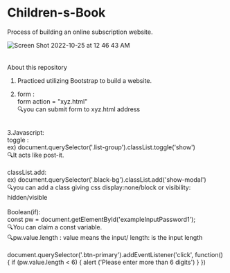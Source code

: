 # Children-s-Book
Process of building an online subscription website.

![Screen Shot 2022-10-25 at 12 46 43 AM](https://user-images.githubusercontent.com/106638262/197571270-9c596cfb-bd66-4c82-be81-eb4692bd824f.png)
<br>
<br>
<br>
About this repository

1. Practiced utilizing Bootstrap to build a website.

2. form : <br>
form action = "xyz.html"<br>
🔍you can submit form to xyz.html address
<br>
3.Javascript:<br>
toggle : <br>
ex) document.querySelector('.list-group').classList.toggle('show')<br>
🔍It acts like post-it.<br>
<br>
classList.add:<br>
ex) document.querySelector('.black-bg').classList.add('show-modal')<br>
🔍you can add a class giving css display:none/block or visibility: hidden/visible<br>
<br>
Boolean(if):<br>
const pw = document.getElementById('exampleInputPassword1');<br>
🔍You can claim a const variable. <br>
🔍pw.value.length : value means the input/ length: is the input length<br>
<br>
document.querySelector('.btn-primary').addEventListener('click', function(){
          if (pw.value.length < 6) {
            alert ('Please enter more than 6 digits')
          }
        })
